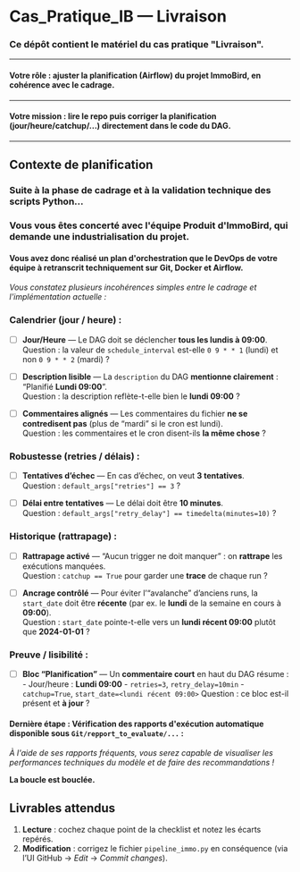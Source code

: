 # Cas_Pratique_IB — Livraison

### Ce dépôt contient le matériel du cas pratique "Livraison".
---
#### Votre rôle : ajuster la **planification** (Airflow) du projet ImmoBird, en cohérence avec le cadrage.
---
#### Votre mission : **lire** le repo puis **corriger la planification** (jour/heure/catchup/...) directement dans le code du DAG.
---

## Contexte de planification

### Suite à la phase de cadrage et à la validation technique des scripts Python...

### Vous vous êtes concerté avec l'équipe Produit d'ImmoBird, qui demande une industrialisation du projet.

#### **Vous avez donc réalisé un plan d'orchestration que le DevOps de votre équipe à retranscrit techniquement sur Git, Docker et Airflow.**

*Vous constatez plusieurs incohérences simples entre le cadrage et l'implémentation actuelle :*

### Calendrier (jour / heure) :
- [ ] **Jour/Heure** — Le DAG doit se déclencher **tous les lundis à 09:00**.  
      Question : la valeur de `schedule_interval` est-elle `0 9 * * 1` (lundi) et non `0 9 * * 2` (mardi) ?

- [ ] **Description lisible** — La `description` du DAG **mentionne clairement** :  
      “Planifié **Lundi 09:00**”.  
      Question : la description reflète-t-elle bien le **lundi 09:00** ?

- [ ] **Commentaires alignés** — Les commentaires du fichier **ne se contredisent pas** (plus de “mardi” si le cron est lundi).  
      Question : les commentaires et le cron disent-ils **la même chose** ?

### Robustesse (retries / délais) :
- [ ] **Tentatives d’échec** — En cas d’échec, on veut **3 tentatives**.  
      Question : `default_args["retries"] == 3` ?

- [ ] **Délai entre tentatives** — Le délai doit être **10 minutes**.  
      Question : `default_args["retry_delay"] == timedelta(minutes=10)` ?

### Historique (rattrapage) :
- [ ] **Rattrapage activé** — “Aucun trigger ne doit manquer” : on **rattrape** les exécutions manquées.  
      Question : `catchup == True` pour garder une **trace** de chaque run ?

- [ ] **Ancrage contrôlé** — Pour éviter l’“avalanche” d’anciens runs, la `start_date` doit être **récente** (par ex. le **lundi** de la semaine en cours à **09:00**).  
      Question : `start_date` pointe-t-elle vers un **lundi récent 09:00** plutôt que **2024-01-01** ?

### Preuve / lisibilité :
- [ ] **Bloc “Planification”** — Un **commentaire court** en haut du DAG résume :
      - Jour/heure : **Lundi 09:00**
      - `retries=3`, `retry_delay=10min`
      - `catchup=True`, `start_date=<lundi récent 09:00>`
      Question : ce bloc est-il présent et **à jour** ?

#### Dernière étape : Vérification des rapports d'exécution automatique disponible sous `Git/repport_to_evaluate/...` :

*À l'aide de ses rapports fréquents, vous serez capable de visualiser les performances techniques du modèle et de faire des recommandations !*

**La boucle est bouclée.**

## Livrables attendus

1) **Lecture** : cochez chaque point de la checklist et notez les écarts repérés.  
2) **Modification** : corrigez le fichier `pipeline_immo.py` en conséquence (via l’UI GitHub → *Edit* → *Commit changes*).
